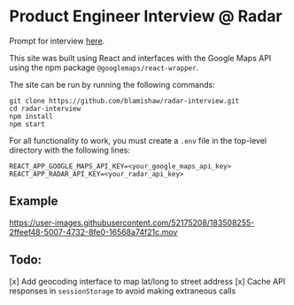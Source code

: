# Product Engineer Interview @ Radar

Prompt for interview [here](https://www.notion.so/radarlabs/Event-map-Product-Engineer-homework-acbe78fe7a0e46fc9893d58896636a82).

This site was built using React and interfaces with the Google Maps API using the npm package `@googlemaps/react-wrapper`.

The site can be run by running the following commands:

```
git clone https://github.com/blamishaw/radar-interview.git
cd radar-interview
npm install
npm start
```

For all functionality to work, you must create a `.env` file in the top-level directory with the following lines:

```
REACT_APP_GOOGLE_MAPS_API_KEY=<your_google_maps_api_key>
REACT_APP_RADAR_API_KEY=<your_radar_api_key>
```

## Example

https://user-images.githubusercontent.com/52175208/183508255-2ffeef48-5007-4732-8fe0-16568a74f21c.mov



## Todo:
[x] Add geocoding interface to map lat/long to street address
[x] Cache API responses in `sessionStorage` to avoid making extraneous calls


